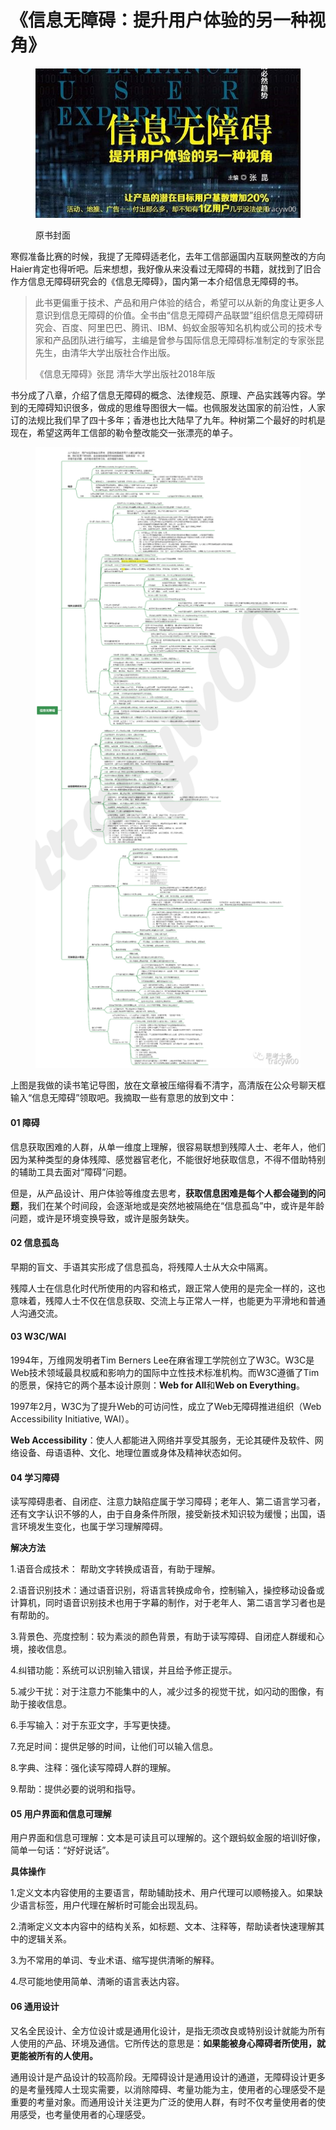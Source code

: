 # 《信息无障碍：提升用户体验的另一种视角》

<figure><img src="../.gitbook/assets/image (6).png" alt=""><figcaption><p>原书封面</p></figcaption></figure>

寒假准备比赛的时候，我提了无障碍适老化，去年工信部逼国内互联网整改的方向Haier肯定也得听吧。后来想想，我好像从来没看过无障碍的书籍，就找到了旧合作方信息无障碍研究会的《信息无障碍》，国内第一本介绍信息无障碍的书。

> 此书更偏重于技术、产品和用户体验的结合，希望可以从新的角度让更多人意识到信息无障碍的价值。全书由“信息无障碍产品联盟”组织信息无障碍研究会、百度、阿里巴巴、腾讯、IBM、蚂蚁金服等知名机构或公司的技术专家和产品团队进行编写，主编是曾参与国际信息无障碍标准制定的专家张昆先生，由清华大学出版社合作出版。
>
>
>
> 《信息无障碍》张昆 清华大学出版社2018年版

书分成了八章，介绍了信息无障碍的概念、法律规范、原理、产品实践等内容。学到的无障碍知识很多，做成的思维导图很大一幅。也佩服发达国家的前沿性，人家订的法规比我们早了四十多年；香港也比大陆早了九年。种树第二个最好的时机是现在，希望这两年工信部的勒令整改能交一张漂亮的单子。

<figure><img src="../.gitbook/assets/640 (21).png" alt=""><figcaption></figcaption></figure>

上图是我做的读书笔记导图，放在文章被压缩得看不清字，高清版在公众号聊天框输入“信息无障碍”领取吧。我摘取一些有意思的放到文中：



#### 01 障碍 <a href="#cpwvu" id="cpwvu"></a>

信息获取困难的人群，从单一维度上理解，很容易联想到残障人士、老年人，他们因为某种类型的身体残障、感觉器官老化，不能很好地获取信息，不得不借助特别的辅助工具去面对“障碍”问题。

但是，从产品设计、用户体验等维度去思考，**获取信息困难是每个人都会碰到的问题**，我们在某个时间段，会逐渐地或是突然地被隔绝在“信息孤岛”中，或许是年龄问题，或许是环境变换导致，或许是服务缺失。



#### 02 信息孤岛 <a href="#hol8c" id="hol8c"></a>

早期的盲文、手语其实形成了信息孤岛，将残障人士从大众中隔离。

残障人士在信息化时代所使用的内容和格式，跟正常人使用的是完全一样的，这也意味着，残障人士不仅在信息获取、交流上与正常人一样，也能更为平滑地和普通人沟通交流。



#### 03 W3C/WAI <a href="#mffy7" id="mffy7"></a>

1994年，万维网发明者Tim Berners Lee在麻省理工学院创立了W3C。W3C是Web技术领域最具权威和影响力的国际中立性技术标准机构。而W3C遵循了Tim的愿景，保持它的两个基本设计原则：**Web for All**和**Web on Everything**。

1997年2月，W3C为了提升Web的可访问性，成立了Web无障碍推进组织（Web Accessibility Initiative, WAI）。

**Web Accessibility**：使人人都能进入网络并享受其服务，无论其硬件及软件、网络设备、母语语种、文化、地理位置或身体及精神状态如何。



#### 04 学习障碍 <a href="#gt6lp" id="gt6lp"></a>

读写障碍患者、自闭症、注意力缺陷症属于学习障碍；老年人、第二语言学习者，还有文字认识不够的人，由于自身条件所限，接受新技术知识较为缓慢；出国，语言环境发生变化，也属于学习理解障碍。



**解决方法**

1.语音合成技术： 帮助文字转换成语音，有助于理解。

2.语音识别技术：通过语音识别，将语言转换成命令，控制输入，操控移动设备或计算机，同时语音识别技术也用于字幕的制作，对于老年人、第二语言学习者也是有帮助的。

3.背景色、亮度控制：较为素淡的颜色背景，有助于读写障碍、自闭症人群缓和心境，接收信息。

4.纠错功能：系统可以识别输入错误，并且给予修正提示。

5.减少干扰：对于注意力不能集中的人，减少过多的视觉干扰，如闪动的图像，有助于接收信息。

6.手写输入：对于东亚文字，手写更快捷。

7.充足时间：提供足够的时间，让他们可以输入信息。

8.字典、注释：强化读写障碍人群的理解。

9.帮助：提供必要的说明和指导。



#### 05 用户界面和信息可理解 <a href="#wmghm" id="wmghm"></a>

用户界面和信息可理解：文本是可读且可以理解的。这个跟蚂蚁金服的培训好像，简单一句话：“好好说话”。

**具体操作**

1.定义文本内容使用的主要语言，帮助辅助技术、用户代理可以顺畅接入。如果缺少语言标签，用户代理在解析时可能会出现乱码。

2.清晰定义文本内容中的结构关系，如标题、文本、注释等，帮助读者快速理解其中的逻辑关系。

3.为不常用的单词、专业术语、缩写提供清晰的解释。

4.尽可能地使用简单、清晰的语言表达内容。



#### 06 通用设计 <a href="#h0squ" id="h0squ"></a>

又名全民设计、全方位设计或是通用化设计，是指无须改良或特别设计就能为所有人使用的产品、环境及通信。它所传达的意思是：**如果能被身心障碍者所使用，就更能被所有的人使用。**

通用设计是产品设计的较高阶段。无障碍设计是通用设计的通道，无障碍设计更多的是考量残障人士现实需要，以消除障碍、考量功能为主，使用者的心理感受不是重要的考量对象。而通用设计关注更为广泛的使用人群，有时不仅考量使用者的使用感受，也考量使用者的心理感受。
